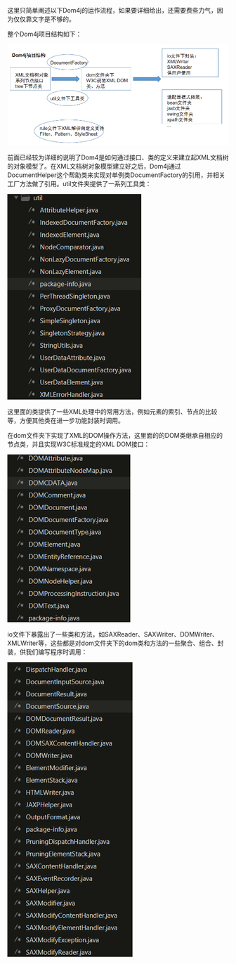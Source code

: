 这里只简单阐述以下Dom4j的运作流程，如果要详细给出，还需要费些力气，因为仅仅靠文字是不够的。

整个Dom4j项目结构如下：

![](/assets/dom4jstructure.png)

前面已经较为详细的说明了Dom4是如何通过接口、类的定义来建立起XML文档树的对象模型了。在XML文档树对象模型建立好之后，Dom4j通过DocumentHelper这个帮助类来实现对单例类DocumentFactory的引用，并相关工厂方法做了引用。util文件夹提供了一系列工具类：

![](/assets/util.png)

这里面的类提供了一些XML处理中的常用方法，例如元素的索引、节点的比较等，方便其他类在进一步功能封装时调用。

在dom文件夹下实现了XML的DOM操作方法，这里面的的DOM类继承自相应的节点类，并且实现W3C标准规定的XML DOM接口：

![](/assets/dom.png)

io文件下暴露出了一些类和方法，如SAXReader、SAXWriter、DOMWriter、XMLWriter等，这些都是对dom文件夹下的dom类和方法的一些聚合、组合、封装，供我们编写程序时调用：

![](/assets/io.png)


